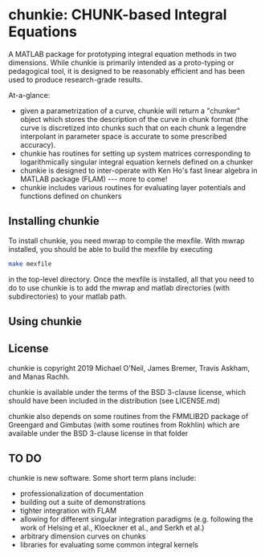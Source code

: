 # chunkie: CHUNK-based Integral Equations

A MATLAB package for prototyping integral equation
methods in two dimensions.
While chunkie is primarily intended as a proto-typing
or pedagogical tool, it is designed to be reasonably
efficient and has been used to produce research-grade
results.

At-a-glance:
- given a parametrization of a curve, chunkie will return
a "chunker" object which stores the description of the
curve in chunk format (the curve is discretized into chunks
such that on each chunk a legendre interpolant in parameter
space is accurate to some prescribed accuracy).
- chunkie has routines for setting up system matrices
corresponding to logarithmically singular integral equation
kernels defined on a chunker
- chunkie is designed to inter-operate with Ken Ho's fast
linear algebra in MATLAB package (FLAM) --- more to come!
- chunkie includes various routines for evaluating layer
potentials and functions defined on chunkers

## Installing chunkie

To install chunkie, you need mwrap to compile the
mexfile. With mwrap installed, you should be able
to build the mexfile by executing

```bash
make mexfile
```
in the top-level directory. Once the mexfile is installed,
all that you need to do to use chunkie is to add the mwrap
and matlab directories (with subdirectories) to your matlab
path.

## Using chunkie



## License

chunkie is copyright 2019 Michael O'Neil, James
Bremer, Travis Askham, and Manas Rachh.

chunkie is available under the terms of the
BSD 3-clause license, which should have been included
in the distribution (see LICENSE.md)

chunkie also depends on some routines from the
FMMLIB2D package of Greengard and Gimbutas (with
some routines from Rokhlin) which are available
under the BSD 3-clause license in that folder

## TO DO

chunkie is new software. Some short term plans
include:

- professionalization of documentation
- building out a suite of demonstrations
- tighter integration with FLAM
- allowing for different singular integration
paradigms (e.g. following the work of Helsing et al.,
Kloeckner et al., and Serkh et al.)
- arbitrary dimension curves on chunks
- libraries for evaluating some common integral
kernels

